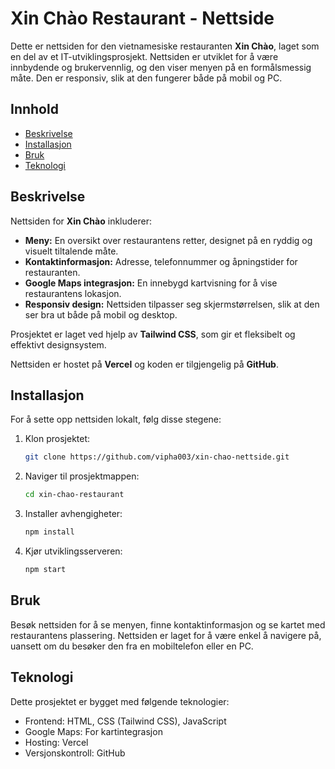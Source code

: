 # Xin Chào Restaurant - Nettside

Dette er nettsiden for den vietnamesiske restauranten **Xin Chào**, laget som en del av et IT-utviklingsprosjekt. Nettsiden er utviklet for å være innbydende og brukervennlig, og den viser menyen på en formålsmessig måte. Den er responsiv, slik at den fungerer både på mobil og PC.

## Innhold
- [Beskrivelse](#beskrivelse)
- [Installasjon](#installasjon)
- [Bruk](#bruk)
- [Teknologi](#teknologi)

## Beskrivelse

Nettsiden for **Xin Chào** inkluderer:
- **Meny:** En oversikt over restaurantens retter, designet på en ryddig og visuelt tiltalende måte.
- **Kontaktinformasjon:** Adresse, telefonnummer og åpningstider for restauranten.
- **Google Maps integrasjon:** En innebygd kartvisning for å vise restaurantens lokasjon.
- **Responsiv design:** Nettsiden tilpasser seg skjermstørrelsen, slik at den ser bra ut både på mobil og desktop.

Prosjektet er laget ved hjelp av **Tailwind CSS**, som gir et fleksibelt og effektivt designsystem.

Nettsiden er hostet på **Vercel** og koden er tilgjengelig på **GitHub**.

## Installasjon

For å sette opp nettsiden lokalt, følg disse stegene:

1. Klon prosjektet:
   ```bash
   git clone https://github.com/vipha003/xin-chao-nettside.git

2. Naviger til prosjektmappen:
   ```bash
   cd xin-chao-restaurant

3. Installer avhengigheter:
   ```bash
   npm install

4. Kjør utviklingsserveren:
   ```bash
   npm start

## Bruk

Besøk nettsiden for å se menyen, finne kontaktinformasjon og se kartet med restaurantens plassering. Nettsiden er laget for å være enkel å navigere på, uansett om du besøker den fra en mobiltelefon eller en PC.

## Teknologi

Dette prosjektet er bygget med følgende teknologier:

- Frontend: HTML, CSS (Tailwind CSS), JavaScript
- Google Maps: For kartintegrasjon
- Hosting: Vercel
- Versjonskontroll: GitHub
